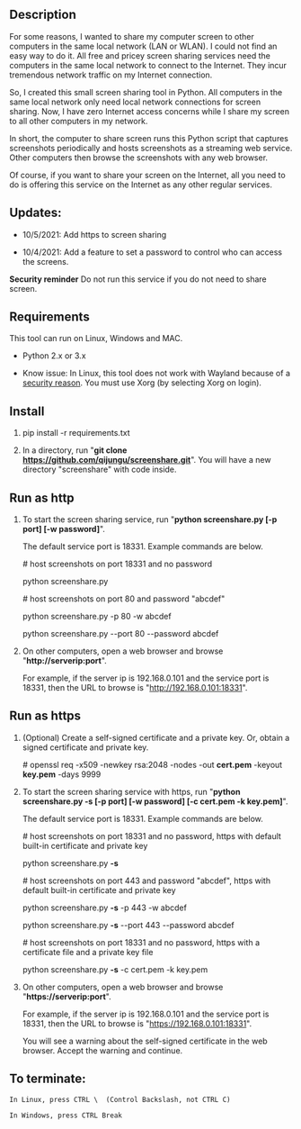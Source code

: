 ## Description

For some reasons, I wanted to share my computer screen to other computers in the same local network (LAN or WLAN). I could not find an easy way to do it. All free and pricey screen sharing services need the computers in the same local network to connect to the Internet. They incur tremendous network traffic on my Internet connection.

So, I created this small screen sharing tool in Python. All computers in the same local network only need local network connections for screen sharing. Now, I have zero Internet access concerns while I share my screen to all other computers in my network.

In short, the computer to share screen runs this Python script that captures screenshots periodically and hosts screenshots as a streaming web service. Other computers then browse the screenshots with any web browser.

Of course, if you want to share your screen on the Internet, all you need to do is offering this service on the Internet as any other regular services.

## Updates:

+ 10/5/2021: Add https to screen sharing

+ 10/4/2021: Add a feature to set a password to control who can access the screens.

**Security reminder** Do not run this service if you do not need to share screen.

## Requirements

This tool can run on Linux, Windows and MAC.

+ Python 2.x or 3.x

+ Know issue: In Linux, this tool does not work with Wayland because of a <a href="https://fedoraproject.org/wiki/How_to_debug_Wayland_problems#Screen_capture_is_not_available_with_usual_apps">security reason</a>. You must use Xorg (by selecting Xorg on login).

## Install

1. pip install -r requirements.txt

2. In a directory, run "**git clone https://github.com/qijungu/screenshare.git**". You will have a new directory "screenshare" with code inside.

## Run as http

1. To start the screen sharing service, run "**python screenshare.py [-p port] [-w password]**".

	The default service port is 18331. Example commands are below.

	\# host screenshots on port 18331 and no password

	python screenshare.py

	\# host screenshots on port 80 and password "abcdef"

	python screenshare.py -p 80 -w abcdef

	python screenshare.py --port 80 --password abcdef

2. On other computers, open a web browser and browse "**http://serverip:port**".

	For example, if the server ip is 192.168.0.101 and the service port is 18331, then the URL to browse is "http://192.168.0.101:18331".

## Run as https

1. (Optional) Create a self-signed certificate and a private key. Or, obtain a signed certificate and private key.

    \# openssl req -x509 -newkey rsa:2048 -nodes -out **cert.pem** -keyout **key.pem** -days 9999

2. To start the screen sharing service with https, run "**python screenshare.py -s [-p port] [-w password] [-c cert.pem -k key.pem]**".

	The default service port is 18331. Example commands are below.

	\# host screenshots on port 18331 and no password, https with default built-in certificate and private key

	python screenshare.py **-s**

	\# host screenshots on port 443 and password "abcdef", https with default built-in certificate and private key

	python screenshare.py **-s** -p 443 -w abcdef

	python screenshare.py **-s** --port 443 --password abcdef

    \# host screenshots on port 18331 and no password, https with a certificate file and a private key file

    python screenshare.py **-s** -c cert.pem -k key.pem

3. On other computers, open a web browser and browse "**https://serverip:port**".

	For example, if the server ip is 192.168.0.101 and the service port is 18331, then the URL to browse is "https://192.168.0.101:18331".

    You will see a warning about the self-signed certificate in the web browser. Accept the warning and continue.

## To terminate:

    In Linux, press CTRL \  (Control Backslash, not CTRL C)

    In Windows, press CTRL Break


